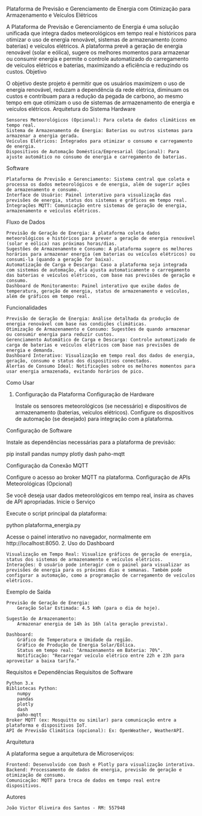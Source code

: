Plataforma de Previsão e Gerenciamento de Energia com Otimização para Armazenamento e Veículos Elétricos

A Plataforma de Previsão e Gerenciamento de Energia é uma solução unificada que integra dados meteorológicos em tempo real e históricos para otimizar o uso de energia renovável, sistemas de armazenamento (como baterias) e veículos elétricos. A plataforma prevê a geração de energia renovável (solar e eólica), sugere os melhores momentos para armazenar ou consumir energia e permite o controle automatizado do carregamento de veículos elétricos e baterias, maximizando a eficiência e reduzindo os custos.
Objetivo

O objetivo deste projeto é permitir que os usuários maximizem o uso de energia renovável, reduzam a dependência da rede elétrica, diminuam os custos e contribuam para a redução da pegada de carbono, ao mesmo tempo em que otimizam o uso de sistemas de armazenamento de energia e veículos elétricos.
Arquitetura do Sistema
Hardware

    Sensores Meteorológicos (Opcional): Para coleta de dados climáticos em tempo real.
    Sistema de Armazenamento de Energia: Baterias ou outros sistemas para armazenar a energia gerada.
    Veículos Elétricos: Integrados para otimizar o consumo e carregamento de energia.
    Dispositivos de Automação Doméstica/Empresarial (Opcional): Para ajuste automático no consumo de energia e carregamento de baterias.

Software

    Plataforma de Previsão e Gerenciamento: Sistema central que coleta e processa os dados meteorológicos e de energia, além de sugerir ações de armazenamento e consumo.
    Interface de Usuário: Painel interativo para visualização das previsões de energia, status dos sistemas e gráficos em tempo real.
    Integrações MQTT: Comunicação entre sistemas de geração de energia, armazenamento e veículos elétricos.

Fluxo de Dados

    Previsão de Geração de Energia: A plataforma coleta dados meteorológicos e históricos para prever a geração de energia renovável (solar e eólica) nas próximas horas/dias.
    Sugestões de Armazenamento e Consumo: A plataforma sugere os melhores horários para armazenar energia (em baterias ou veículos elétricos) ou consumi-la (quando a geração for baixa).
    Automatização de Carga e Descarga: Caso a plataforma seja integrada com sistemas de automação, ela ajusta automaticamente o carregamento das baterias e veículos elétricos, com base nas previsões de geração e consumo.
    Dashboard de Monitoramento: Painel interativo que exibe dados de temperatura, geração de energia, status de armazenamento e veículos, além de gráficos em tempo real.

Funcionalidades

    Previsão de Geração de Energia: Análise detalhada da produção de energia renovável com base nas condições climáticas.
    Otimização de Armazenamento e Consumo: Sugestões de quando armazenar ou consumir energia para reduzir custos.
    Gerenciamento Automático de Carga e Descarga: Controle automatizado de carga de baterias e veículos elétricos com base nas previsões de energia e demanda.
    Dashboard Interativo: Visualização em tempo real dos dados de energia, geração, consumo e status dos dispositivos conectados.
    Alertas de Consumo Ideal: Notificações sobre os melhores momentos para usar energia armazenada, evitando horários de pico.

Como Usar
1. Configuração da Plataforma
Configuração de Hardware

    Instale os sensores meteorológicos (se necessário) e dispositivos de armazenamento (baterias, veículos elétricos).
    Configure os dispositivos de automação (se desejado) para integração com a plataforma.

Configuração de Software

Instale as dependências necessárias para a plataforma de previsão:

pip install pandas numpy plotly dash paho-mqtt

Configuração da Conexão MQTT

Configure o acesso ao broker MQTT na plataforma.
Configuração de APIs Meteorológicas (Opcional)

Se você deseja usar dados meteorológicos em tempo real, insira as chaves de API apropriadas.
Inicie o Serviço

Execute o script principal da plataforma:

python plataforma_energia.py

Acesse o painel interativo no navegador, normalmente em http://localhost:8050.
2. Uso do Dashboard

    Visualização em Tempo Real: Visualize gráficos de geração de energia, status dos sistemas de armazenamento e veículos elétricos.
    Interações: O usuário pode interagir com o painel para visualizar as previsões de energia para os próximos dias e semanas. Também pode configurar a automação, como a programação de carregamento de veículos elétricos.

Exemplo de Saída

    Previsão de Geração de Energia:
        Geração Solar Estimada: 4.5 kWh (para o dia de hoje).

    Sugestão de Armazenamento:
        Armazenar energia de 14h às 16h (alta geração prevista).

    Dashboard:
        Gráfico de Temperatura e Umidade da região.
        Gráfico de Produção de Energia Solar/Eólica.
        Status em tempo real: "Armazenamento em Bateria: 70%".
        Notificação: "Recarregar veículo elétrico entre 22h e 23h para aproveitar a baixa tarifa."

Requisitos e Dependências
Requisitos de Software

    Python 3.x
    Bibliotecas Python:
        numpy
        pandas
        plotly
        dash
        paho-mqtt
    Broker MQTT (ex: Mosquitto ou similar) para comunicação entre a plataforma e dispositivos IoT.
    API de Previsão Climática (opcional): Ex: OpenWeather, WeatherAPI.

Arquitetura

A plataforma segue a arquitetura de Microserviços:

    Frontend: Desenvolvido com Dash e Plotly para visualização interativa.
    Backend: Processamento de dados de energia, previsão de geração e otimização de consumo.
    Comunicação: MQTT para troca de dados em tempo real entre dispositivos.

Autores

    João Victor Oliveira dos Santos - RM: 557948
